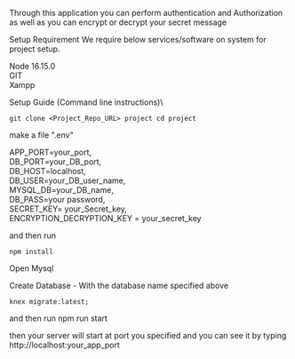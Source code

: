 Through this application you can perform authentication and Authorization as well as you can encrypt or decrypt your secret message

Setup Requirement
We require below services/software on system for project setup.

Node 16.15.0\
GIT\
Xampp

Setup Guide (Command line instructions)\
```
git clone <Project_Repo_URL> project cd project
```

make a file ".env"

APP_PORT=your_port,\
DB_PORT=your_DB_port,\
DB_HOST=localhost,\
DB_USER=your_DB_user_name,\
MYSQL_DB=your_DB_name,\
DB_PASS=your password,\
SECRET_KEY= your_Secret_key,\
ENCRYPTION_DECRYPTION_KEY = your_secret_key

and then run
```
npm install
```
Open Mysql

Create Database - With the database name specified above
```
knex migrate:latest;
```

and then run npm run start

then your server will start at port you specified and you can see it by typing http://localhost:your_app_port